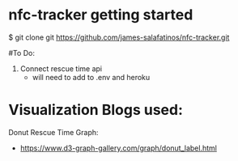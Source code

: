 # nfc-tracker getting started
$ git clone git https://github.com/james-salafatinos/nfc-tracker.git

#To Do:
1. Connect rescue time api 
    - will need to add to .env and heroku 

# Visualization Blogs used:
Donut Rescue Time Graph:
- https://www.d3-graph-gallery.com/graph/donut_label.html
